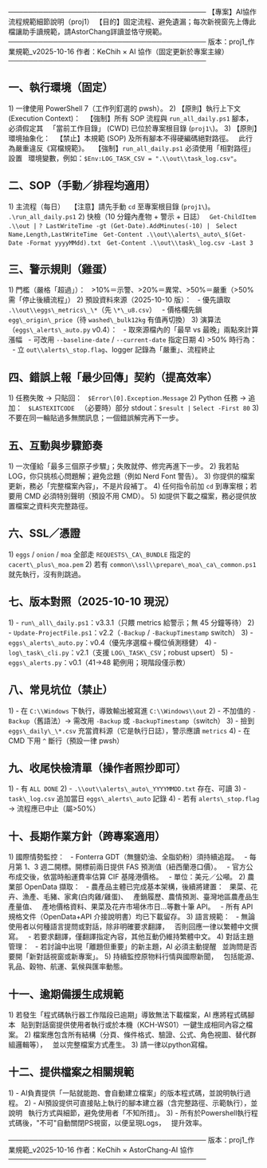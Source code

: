 ────────────────────────────────────────
【專案】AI協作流程規範細節說明（proj1）
【目的】固定流程、避免遺漏；每次新視窗先上傳此檔讓助手讀規範，請AstorChang詳讀並恪守規範。
────────────────────────────────────────
版本：proj1\_作業規範\_v2025-10-16
作者：KeChih × AI 協作（固定更新於專案主線）
────────────────────────────────────────

## 一、執行環境（固定）
1\) 一律使用 PowerShell 7（工作列釘選的 pwsh）。
2\) 【原則】執行上下文 (Execution Context)：
&nbsp;  【強制】所有 SOP 流程與 `run_all_daily.ps1` 腳本，必須假定其
&nbsp;  「當前工作目錄」 (CWD) 已位於專案根目錄 (`proj1\`)。
3\) 【原則】環境抽象化：
&nbsp;  【禁止】本規範 (SOP) 及所有腳本不得硬編碼絕對路徑。
&nbsp;  此行為嚴重違反《寫檔規範》。
&nbsp;  【強制】`run_all_daily.ps1` 必須使用「相對路徑」設置
&nbsp;  環境變數，例如：`$Env:LOG_TASK_CSV = ".\\out\\task_log.csv"`。

## 二、SOP（手動／排程均適用）
1\) 主流程（每日）
&nbsp;  【注意】請先手動 `cd` 至專案根目錄 (`proj1\`)。
&nbsp;  `.\run_all_daily.ps1`
2\) 快檢（10 分鐘內產物 + 警示 + 日誌）
&nbsp;  `Get-ChildItem .\\out |`
`? LastWriteTime -gt (Get-Date).AddMinutes(-10) |`
&nbsp;    `Select Name,Length,LastWriteTime`
&nbsp;  `Get-Content .\\out\\alerts\_auto\_$(Get-Date -Format yyyyMMdd).txt`
&nbsp;  `Get-Content .\\out\\task\_log.csv -Last 3`

## 三、警示規則（雞蛋）
1\) 門檻（嚴格「超過」）：
&nbsp;  >10%＝示警、>20%＝異常、>50%＝嚴重（>50% 需「停止後續流程」）
2\) 預設資料來源（2025-10-10 版）：
&nbsp;  - 優先讀取 `.\\out\\eggs\_metrics\_\*`（先 `\*\_u8.csv`）
&nbsp;  - 價格欄先鎖 `egg\_origin\_price`（待 `washed\_bulk12kg` 有值再切換）
3\) 演算法（`eggs\_alerts\_auto.py` v0.4）：
&nbsp;  - 取來源檔內的「最早 vs 最晚」兩點來計算漲幅
&nbsp;  - 可改用 `--baseline-date` / 
`--current-date` 指定日期
4\) >50% 時行為：
&nbsp;  - 立 `out\\alerts\_stop.flag`、logger 記錄為「嚴重」、流程終止

## 四、錯誤上報「最少回傳」契約（提高效率）
1\) 任務失敗 → 只貼回：
&nbsp;  `$Error\[0].Exception.Message`
2\) Python 任務 → 追加：
&nbsp;  `$LASTEXITCODE`
&nbsp;  （必要時）部分 stdout：`$result |`
`Select -First 80`
3\) 不要在同一輪貼過多無關訊息；一個錯誤解完再下一步。

## 五、互動與步驟節奏
1\) 一次僅給「最多三個原子步驟」；失敗就停、修完再進下一步。
2\) 我若貼 LOG，你只挑核心問題解；避免岔題（例如 Nerd Font 警告）。
3\) 你提供的檔案更新，務必「完整檔案內容」，不是片段補丁。
4\) 任何指令前加 `cd` 到專案根；若要用 CMD 必須特別聲明（預設不用 CMD）。
5\) 如提供下載之檔案，務必提供放置檔案之資料夾完整路徑。

## 六、SSL／憑證
1\) `eggs` / `onion` / `moa` 全部走 `REQUESTS\_CA\_BUNDLE` 指定的 `cacert\_plus\_moa.pem`
2\) 若有 `common\\ssl\\prepare\_moa\_ca\_common.ps1` 就先執行，沒有則跳過。

## 七、版本對照（2025-10-10 現況）
1\) - `run\_all\_daily.ps1`：v3.3.1（只餵 metrics 給警示；無 45 分鐘等待）
2\) - `Update-ProjectFile.ps1`：v2.2（`-Backup` / `-BackupTimestamp` switch）
3\) - `eggs\_alerts\_auto.py`：v0.4（優先序選檔＋欄位偵測穩健）
4\) - `log\_task\_cli.py`：v2.1（支援 `LOG\_TASK\_CSV`；robust upsert）
5\) - `eggs\_alerts.py`：v0.1（41→48 範例用；現階段僅示教）

## 八、常見坑位（禁止）
1\) - 在 `C:\\Windows` 下執行，導致輸出被寫進 `C:\\Windows\\out`
2\) - 不加值的 `-Backup`（舊語法）→ 需改用 `-Backup` 或 `-BackupTimestamp`（switch）
3\) - 撿到 `eggs\_daily\_\*.csv` 充當資料源（它是執行日誌），警示應讀 `metrics`
4\) - 在 CMD 下用 `^` 斷行（預設一律 pwsh）

## 九、收尾快檢清單（操作者照抄即可）
1\) - 有 `ALL DONE`
2\) - `.\\out\\alerts\_auto\_YYYYMMDD.txt` 存在、可讀
3\) - `task\_log.csv` 追加當日 `eggs\_alerts\_auto` 記錄
4\) - 若有 `alerts\_stop.flag` → 流程應已中止（屬>50%）

## 十、長期作業方針（跨專案適用）
1\) 國際情勢監控：
&nbsp;  - Fonterra GDT（無鹽奶油、全脂奶粉）須持續追蹤。
&nbsp;  - 每月第 1、3 週二開標。開標前兩日提供 FAS 預測值（紐西蘭港口價）。
&nbsp;  - 官方公布成交後，依當時船運費率估算 CIF 基隆港價格。
&nbsp;  - 單位：美元／公噸。
2\) 農業部 OpenData 擷取：
&nbsp;  - 農產品主體已完成基本架構，後續將建置：
&nbsp;    果菜、花卉、漁產、毛豬、家禽(白肉雞/雞蛋)、
&nbsp;    產銷履歷、農情預測、臺灣地區農產品生產量值、
&nbsp;    產地價格資料、果菜及花卉市場休市日…等數十筆 API。
&nbsp;  - 所有 API 規格文件（OpenData+API 介接說明書）均已下載留存。
3\) 語言規範：
&nbsp;  - 無論使用者以何種語言提問或對話，除非明確要求翻譯，
&nbsp;    否則回應一律以繁體中文撰寫。
&nbsp;  - 若要求翻譯，僅翻譯指定內容，其他互動仍維持繁體中文。
4\) 對話主題管理：
&nbsp;  - 若討論中出現「離題但重要」的新主題，AI 必須主動提醒
&nbsp;    並詢問是否要開「新對話視窗或新專案」。
5\) 持續監控原物料行情與國際新聞，
&nbsp;  包括能源、乳品、穀物、航運、氣候與匯率動態。

## 十一、逾期備援生成規範
1\) 若發生「程式碼執行器工作階段已逾期」導致無法下載檔案，AI 應將程式碼腳本
&nbsp;  貼到對話窗提供使用者執行或於本機（KCH-WS01）一鍵生成相同內容之檔案。
2\) 檔案應包含所有結構（分頁、條件格式、驗證、公式、角色視圖、替代群組邏輯等），
&nbsp;  並以完整檔案方式產生。
3\) 請一律以python寫檔。

## 十二、提供檔案之相關規範
1\) - AI負責提供「一貼就能跑、會自動建立檔案」的版本程式碼，並說明執行過程。
2\) - AI預設提供可直接貼上執行的腳本建立器（含完整路徑、示範執行），並說明
&nbsp;  執行方式與細節，避免使用者「不知所措」。
3\) - 所有於Powershell執行程式碼後，"不可"自動關閉PS視窗，以便呈現Logs，
&nbsp;  提升效率。

────────────────────────────────────────
版本：proj1\_作業規範\_v2025-10-16
作者：KeChih × AstorChang-AI 協作
────────────────────────────────────────
